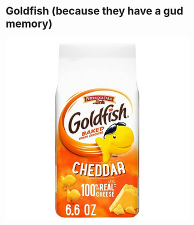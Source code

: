 # Goldfish (because they have a gud memory)


![Goldfish Logo](GUEST_3122d295-15ad-4914-8367-8817a19c6504.jpg)


